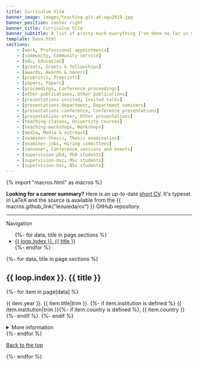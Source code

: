 ```yaml
---
title: Curriculum Vitæ
banner_image: images/teaching-git-at-agu2019.jpg
banner_position: center right
banner_title: Curriculum Vitæ
banner_subtitle: A list of pretty much everything I've done so far in my career
template: base.html
sections:
    - [work, Professional appointments]
    - [community, Community service]
    - [edu, Education]
    - [grants, Grants & fellowships]
    - [awards, Awards & honors]
    - [preprints, Preprints]
    - [papers, Papers]
    - [proceedings, Conference proceedings]
    - [other-publications, Other publications]
    - [presentations-invited, Invited talks]
    - [presentations-department, Department seminars]
    - [presentations-conference, Conference presentations]
    - [presentations-other, Other presentations]
    - [teaching-classes, University courses]
    - [teaching-workshops, Workshops]
    - [media, Media & outreach]
    - [examiner-thesis, Thesis examination]
    - [examiner-jobs, Hiring committees]
    - [convener, Conference sessions and events]
    - [supervision-phd, PhD students]
    - [supervision-msc, MSc students]
    - [supervision-bsc, BSc students]
---
```


{% import "macros.html" as macros %}

<div class="callout">

**Looking for a career summary?**
Here is an up-to-date
<a href="https://github.com/leouieda/cv/raw/pdf/cv.pdf" target="_blank" type="application/pdf" rel="external noopener noreferrer"><i class="fa fa-file-pdf" aria-label="PDF file"></i> short CV</a>.
It's typeset in LaTeX and the source is available from the
{{ macros.github_link("leouieda/cv") }} GitHub repository.

</div>

<hr>
<p id="navigation">
  <i class="fas fa-list" aria-hidden="true"></i>
  Navigation
</p>
<nav aria-label="Page">
  <ul role="list" class="list-inline font-small">
  {%- for data, title in page.sections %}
    <li><a class="text-muted" href="#{{ data }}">{{ loop.index }}. {{ title }}</a></li>
  {%- endfor %}
  </ul>
</nav>

{%- for data, title in page.sections %}
  <h2 id="{{ data }}">{{ loop.index }}. {{ title }}</h2>
  {%- for item in page[data] %}
    <div>
      <p>
        <span class="text-muted font-small">{{ item.year }}.</span>
        {{ item.title|trim }}.
        {%- if item.institution is defined %}
          <span class="text-muted">
          {{ item.institution|trim }}{%- if item.country is defined %}, {{ item.country }}{%- endif %}.
          </span>
        {%- endif %}
      </p>
    <details>
      <summary>More information</summary>
      <div class="details-body flow flow-small">
        {%- if item.authors is defined %}
          <p><strong>Authors:</strong> {{ macros.author_list(item.authors, config) }}</p>
        {%- endif %}
        {%- if item.doi is defined %}
          <p><strong>DOI:</strong> {{ macros.doi_link(item.doi) }}</p>
        {%- endif %}
        {%- if item.preprint is defined %}
          <p><strong>Preprint DOI (open access):</strong> {{ macros.doi_link(item.preprint) }}</p>
        {%- endif %}
        {%- if item.github is defined %}
          <p><strong>GitHub:</strong> {{ macros.github_link(item.github) }}</p>
        {%- endif %}
        {%- if item.recording is defined %}
          <p><strong>Recording:</strong> {{ macros.youtube_link(item.recording) }}</p>
        {%- endif %}
        {%- if item.data is defined %}
          <p><strong>Data and code archive DOI:</strong> {{ macros.doi_link(item.data) }}</p>
        {%- endif %}
        {%- if item.pdf is defined %}
          <p><strong>PDF download:</strong> <a href="{{ item.pdf }}" target="_blank">{{ item.pdf[7:] }}</a></p>
        {%- endif %}
        {%- if item.slides is defined %}
          <p><strong>Slides:</strong> <a href="{{ item.slides }}" target="_blank">{{ item.slides }}</a></p>
        {%- endif %}
        {%- if item.poster is defined %}
          <p><strong>Poster:</strong> <a href="{{ item.poster }}" target="_blank">{{ item.poster }}</a></p>
        {%- endif %}
        {%- if item.department is defined %}
          <p><strong>Department:</strong> {{ item.department }}</p>
        {%- endif %}
        {%- if item.thesis is defined %}
          <p><strong>Thesis:</strong> {{ item.thesis }}</p>
        {%- endif %}
        {%- if item.funder is defined %}
          <p><strong>Funding agency:</strong> {{ item.funder }}</p>
        {%- endif %}
        {%- if item.committee is defined %}
          <p><strong>Committee:</strong> {{ item.committee }}</p>
        {%- endif %}
        {%- if item.advisor is defined %}
          <p><strong>Advisor:</strong> {{ item.advisor }}</p>
        {%- endif %}
        {%- if item.coadvisor is defined %}
          <p><strong>Co-advisor(s):</strong> {{ item.coadvisor }}</p>
        {%- endif %}
        {%- if item.award is defined %}
          <p><strong>Award:</strong> <a href="{{ item.award_link }}" target="_blank">{{ item.award }}</a></p>
        {%- endif %}
        {%- if item.award_amount is defined %}
          <p><strong>Amount:</strong> {{ item.award_amount }}</p>
        {%- endif %}
        {%- if item.journal is defined %}
          <p><strong>Journal:</strong> {{ item.journal }}</p>
        {%- endif %}
        {%- if item.event is defined %}
          <p><strong>Event:</strong> {{ item.event }}</p>
        {%- endif %}
        {%- if item.conference is defined %}
          <p><strong>Conference:</strong> {{ item.conference }}</p>
        {%- endif %}
        {%- if item.about is defined %}
          <p><strong>About:</strong> {{ item.about }}</p>
        {%- endif %}
        {%- if item.roles is defined %}
          <p><strong>Roles:</strong>
          <ul>
          {%- for role in item.roles %}
            <li>{{ role.date }}: {{ role.title }}</li>
          {%- endfor %}
          </ul>
        {%- endif %}
        {%- if item.citation is defined %}
          <p><strong>Citation:</strong> {{ item.citation}}</p>
        {%- endif %}
        {%- if item.poster_img is defined %}
          <img src="{{ item.poster_img }}" alt="Screenshot of the poster">
        {%- endif %}
        {%- if item.abstract is defined %}
          <p><strong>Abstract:</strong> {{ item.abstract }}</p>
        {%- endif %}
      </div>
    </details>
  </div>
  {%- endfor %}
  <p class="">
    <a href="#navigation">
      <i class="far fa-arrow-alt-circle-up" aria-hidden="true"></i>
      Back to the top
    </a>
  </p>
{%- endfor %}
